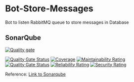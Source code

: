 # Bot-Store-Messages

Bot to listen RabbitMQ queue to store messages in Database

## SonarQube

[![Quality gate](https://dev-sonarqube.marcoshssilva.com.br/api/project_badges/quality_gate?project=bot-store-messages&token=sqb_2c32a85f69301ca61030b3d819d5ca718932e74b)](https://dev-sonarqube.marcoshssilva.com.br/dashboard?id=bot-store-messages)

[![Quality Gate Status](https://dev-sonarqube.marcoshssilva.com.br/api/project_badges/measure?project=bot-store-messages&metric=alert_status&token=sqb_2c32a85f69301ca61030b3d819d5ca718932e74b)](https://dev-sonarqube.marcoshssilva.com.br/dashboard?id=bot-store-messages)
[![Coverage](https://dev-sonarqube.marcoshssilva.com.br/api/project_badges/measure?project=bot-store-messages&metric=coverage&token=sqb_2c32a85f69301ca61030b3d819d5ca718932e74b)](https://dev-sonarqube.marcoshssilva.com.br/dashboard?id=bot-store-messages)
[![Maintainability Rating](https://dev-sonarqube.marcoshssilva.com.br/api/project_badges/measure?project=bot-store-messages&metric=sqale_rating&token=sqb_2c32a85f69301ca61030b3d819d5ca718932e74b)](https://dev-sonarqube.marcoshssilva.com.br/dashboard?id=bot-store-messages)
[![Quality Gate Status](https://dev-sonarqube.marcoshssilva.com.br/api/project_badges/measure?project=bot-store-messages&metric=alert_status&token=sqb_2c32a85f69301ca61030b3d819d5ca718932e74b)](https://dev-sonarqube.marcoshssilva.com.br/dashboard?id=bot-store-messages)
[![Reliability Rating](https://dev-sonarqube.marcoshssilva.com.br/api/project_badges/measure?project=bot-store-messages&metric=reliability_rating&token=sqb_2c32a85f69301ca61030b3d819d5ca718932e74b)](https://dev-sonarqube.marcoshssilva.com.br/dashboard?id=bot-store-messages)
[![Security Rating](https://dev-sonarqube.marcoshssilva.com.br/api/project_badges/measure?project=bot-store-messages&metric=security_rating&token=sqb_2c32a85f69301ca61030b3d819d5ca718932e74b)](https://dev-sonarqube.marcoshssilva.com.br/dashboard?id=bot-store-messages)

Reference:
[Link to Sonarqube](https://dev-sonarqube.marcoshssilva.com.br/dashboard?id=bot-store-messages)